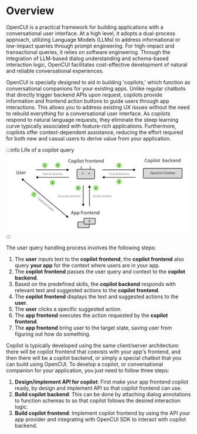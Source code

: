 # Overview

OpenCUI is a practical framework for building applications with a conversational user interface. At a high level, 
it adopts a dual-process approach, utilizing Language Models (LLMs) to address informational or low-impact queries
through prompt engineering. For high-impact and transactional queries, it relies on software engineering. 
Through the integration of LLM-based dialog understanding and schema-based interaction logic, 
OpenCUI facilitates cost-effective development of natural and reliable conversational experiences.

OpenCUI is specially designed to aid in building 'copilots,' which function as conversational companions for your
existing apps. Unlike regular chatbots that directly trigger backend APIs upon request, copilots provide information 
and frontend action buttons to guide users through app interactions. This allows you to address existing UX issues 
without the need to rebuild everything for a conversational user interface. As copilots respond to natural language
requests, they eliminate the steep learning curve typically associated with feature-rich applications. Furthermore, 
copilots offer context-dependent assistance, reducing the effort required for both new and casual users to derive
value from your application.

:::info Life of a copilot query
![How copilot works](/images/copilot/process.png)
:::

The user query handling process involves the following steps:
1. The **user** inputs text to the **copilot frontend**, the **copilot frontend** also query **your app** for 
   the context where users are in your app.
2. The **copilot frontend** passes the user query and context to the **copilot backend**.
3. Based on the predefined skills, the **copilot backend** responds with relevant text and suggested actions to the **copilot frontend**.
4. The **copilot frontend** displays the text and suggested actions to the **user**.
5. The **user** clicks a specific suggested action.
6. The **app frontend** executes the action requested by the **copilot frontend**.
7. The **app frontend** bring user to the target state, saving user from figuring out how do something.

Copilot is typically developed using the same client/server architecture: there will be copilot frontend that coexists
with your app's frontend, and then there will be a copilot backend, or simply a special chatbot that you can build 
using OpenCUI. To develop a copilot, or conversational companion for your application, you just need to follow three 
steps:
1. **Design/implement API for copilot**: First make your app frontend copilot ready, by design and implement API so 
   that copilot frontend can use. 
2. **Build copilot backend**: This can be done by attaching dialog annotations to function schemas to so 
   that copilot follows the desired interaction logic.
3. **Build copilot frontend**: Implement copilot frontend by using the API your app provider and integrating with 
   OpenCUI SDK to interact with copilot backend.
